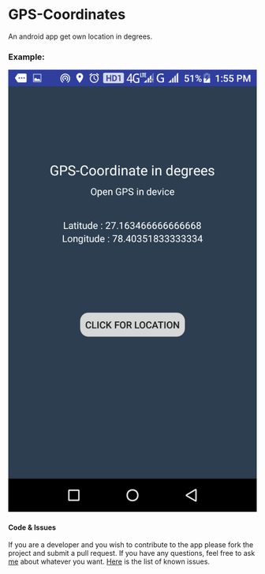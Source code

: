 # GPS-Coordinates

An android app get own location in degrees.

### Example:

![](/screenshots/Screenshot_2016-11-24-13-55-55.png)


#### Code & Issues
If you are a developer and you wish to contribute to the app please fork the project
and submit a pull request.
If you have any questions, feel free to ask [me](mailto:rahulnitsxr@gmail.com) about whatever you want.
[Here](https://github.com/rahulworld/GPS-Coordinates/issues) is the list of known issues.



